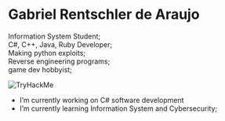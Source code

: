 <h1>Gabriel Rentschler de Araujo</h1>

Information System Student; <br>
C#, C++, Java, Ruby Developer; <br>
Making python exploits; <br>
Reverse engineering programs; <br>
game dev hobbyist; <br>

<img src="https://tryhackme-badges.s3.amazonaws.com/madiness.png" alt="TryHackMe">

- I’m currently working on C# software development
- I’m currently learning Information System and Cybersecurity;
